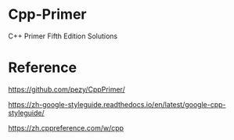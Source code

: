 # Cpp-Primer
C++ Primer Fifth Edition Solutions

# Reference
https://github.com/pezy/CppPrimer/

https://zh-google-styleguide.readthedocs.io/en/latest/google-cpp-styleguide/

https://zh.cppreference.com/w/cpp